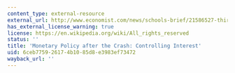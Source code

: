 ```yaml
---
content_type: external-resource
external_url: http://www.economist.com/news/schools-brief/21586527-third-our-series-articles-financial-crisis-looks-unconventional
has_external_license_warning: true
license: https://en.wikipedia.org/wiki/All_rights_reserved
status: ''
title: 'Monetary Policy after the Crash: Controlling Interest'
uid: 6ceb7759-2617-4b10-85d8-e3983ef73472
wayback_url: ''
---
```

